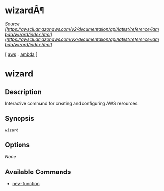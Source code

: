 # wizardÂ¶

*Source: [https://awscli.amazonaws.com/v2/documentation/api/latest/reference/lambda/wizard/index.html](https://awscli.amazonaws.com/v2/documentation/api/latest/reference/lambda/wizard/index.html)*

[ [aws](https://awscli.amazonaws.com/v2/documentation/api/latest/reference/index.html#cli-aws) . [lambda](https://awscli.amazonaws.com/v2/documentation/api/latest/reference/lambda/index.html#cli-aws-lambda) ]

# wizard

## Description

Interactive command for creating and configuring AWS resources.

## Synopsis

```
wizard
```

## Options

*None*

## Available Commands

- [new-function](https://awscli.amazonaws.com/v2/documentation/api/latest/reference/lambda/wizard/new-function.html)